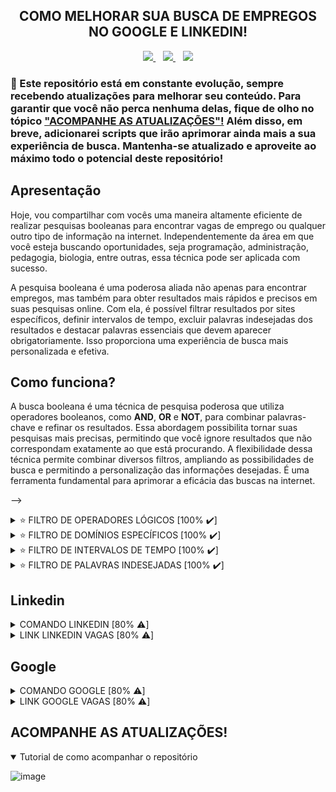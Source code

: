 <!-- 
Eu escolhi combinar códigos em markdown e html, pois eles se complementam mutuamente. Por exemplo, enquanto o markdown pode ser útil para a maioria das formatações de texto, como títulos e listas, ele não oferece suporte para alinhar o texto no centro e algumas outras funcionalidades avançadas. É aí que o html entra, permitindo preencher essas lacunas. No entanto, reconheço que o html pode ser mais verboso em comparação com o markdown, tornando o código mais extenso. Portanto, sempre que possível, opto pelo markdown para manter o código mais limpo e legível.
-->

<!-- TÍTULO -->
<!-- HTML -->
<h2 align="center">
  COMO MELHORAR SUA BUSCA DE EMPREGOS NO GOOGLE E LINKEDIN!
</h2>

<!-- BADGES -->
<!-- HTML -->
<div align="center">
  <a href="https://github.com/steteler">
    <img src="https://img.shields.io/github/followers/steteler.svg?style=social&label=Followers&maxAge=2592000&cacheSeconds=3600"/>
  </a>
  &nbsp;&nbsp;
  <a href="#">
    <img src="https://img.shields.io/github/stars/steteler/steteler-jobs-search-tips.svg?style=social&cacheSeconds=3600"/>
  </a>
  &nbsp;&nbsp;
  <a href="#">
    <img src="https://img.shields.io/github/watchers/steteler/steteler-jobs-search-tips.svg?style=social&cacheSeconds=3600"/>
  </a>
</div>

<!-- AVISOS -->
<!-- MARKDOWN / HTML -->
### 🚨 Este repositório está em constante evolução, sempre recebendo atualizações para melhorar seu conteúdo. Para garantir que você não perca nenhuma delas, fique de olho no tópico <a href="#acompanhe-as-atualizações">"ACOMPANHE AS ATUALIZAÇÕES"!</a> Além disso, em breve, adicionarei scripts que irão aprimorar ainda mais a sua experiência de busca. Mantenha-se atualizado e aproveite ao máximo todo o potencial deste repositório!

<!-- APRESENTAÇÃO -->
<!-- MARKDOWN -->
## Apresentação
Hoje, vou compartilhar com vocês uma maneira altamente eficiente de realizar pesquisas booleanas para encontrar vagas de emprego ou qualquer outro tipo de informação na internet. Independentemente da área em que você esteja buscando oportunidades, seja programação, administração, pedagogia, biologia, entre outras, essa técnica pode ser aplicada com sucesso.

A pesquisa booleana é uma poderosa aliada não apenas para encontrar empregos, mas também para obter resultados mais rápidos e precisos em suas pesquisas online. Com ela, é possível filtrar resultados por sites específicos, definir intervalos de tempo, excluir palavras indesejadas dos resultados e destacar palavras essenciais que devem aparecer obrigatoriamente. Isso proporciona uma experiência de busca mais personalizada e efetiva.

<!-- COMO FUNCIONA -->
<!-- MARKDOWN -->
## Como funciona?
A busca booleana é uma técnica de pesquisa poderosa que utiliza operadores booleanos, como **AND**, **OR** e **NOT**, para combinar palavras-chave e refinar os resultados. Essa abordagem possibilita tornar suas pesquisas mais precisas, permitindo que você ignore resultados que não correspondam exatamente ao que está procurando. A flexibilidade dessa técnica permite combinar diversos filtros, ampliando as possibilidades de busca e permitindo a personalização das informações desejadas. É uma ferramenta fundamental para aprimorar a eficácia das buscas na internet.

-->
<!-- FILTROS LÓGICOS -->
<!-- HTML -->
<details>
  <summary>⭐ FILTRO DE OPERADORES LÓGICOS [100% ✔️]</summary>
  <br />
  <br />

<!-- MARKDOWN -->
  O filtro de operadores lógicos, como "**AND**", "**OR**" e "**NOT**", permite combinar palavras-chave e obter resultados mais precisos. Esses operadores são valiosos para refinar pesquisas e restringir os resultados de acordo com critérios específicos.

  ### OPERADOR AND (E)
  
  * Exemplo 1: `🍉 AND 🍇`
      * **Retorna**: Os resultados que contenham ambas as palavras "🍉" e "🍇".
  * Exemplo 2: `melancia AND uva`
      * **Retorna**: Os resultados que contenham ambas as palavras "melancia" e "uva".
  
  ### OPERADOR OR (OU)
  
  * Exemplo 1: `🍉 OR 🍇`
      * **Retorna**: Os resultados que contenham qualquer uma das palavras "🍉" ou "🍇", ou ambas.
  * Exemplo 2: `melancia OR uva`
      * **Retorna**: Os resultados que contenham qualquer uma das palavras "melancia" ou "uva", ou ambas.
  
  ### OPERADOR NOT (NÃO)
  
  * Exemplo 1: `🍉 NOT 🍇`
      * **Retorna**: Os resultados que contenham a palavra "🍉", mas excluindo aquelas que também mencionam "🍇".
  * Exemplo 2: `melancia NOT uva`
      * **Retorna**: Os resultados que contenham a palavra "melancia", mas excluindo aquelas que também mencionam "uva".
  
  ### Uso de parênteses para agrupar termos ou filtros
  
  * Exemplo 1: `🍉 AND (🍇 OR 🍌)`
      * **Retorna**: Os resultados que contenham a palavra "🍉" e, em seguida, qualquer uma das palavras "🍇" ou "🍌".
  * Exemplo 2: `melancia AND (uva OR banana)`
      * **Retorna**: Os resultados que contenham a palavra "melancia" e, em seguida, qualquer uma das palavras "uva" ou "banana".
  
  ### Combinação de operadores
  
  * Exemplo 1: `(🍉 OR 🍅) AND (🍇 OR 🍌)`
      * **Retorna**: Os resultados que contenham as palavras "🍉" ou "🍅" e que também contenham as palavras "🍇" ou "🍌".
  * Exemplo 2: `(melancia OR tomate) AND (uva OR banana)`
      * **Retorna**: Os resultados que contenham "melancia" ou "tomate" e também "uva" ou "banana".

  <br />
</details>

<!-- FILTROS DE DOMÍNIOS -->
<!-- HTML -->
<details>
  <summary>⭐ FILTRO DE DOMÍNIOS ESPECÍFICOS [100% ✔️]</summary>
  <br />
  <br />

<!-- MARKDOWN -->
  O filtro de site possibilita a exibição ou exclusão de informações de um domínio específico. Essa funcionalidade permite que você refine suas pesquisas e obtenha resultados mais relevantes e direcionados de acordo com suas necessidades.

  Contudo, é importante ter atenção à sintaxe correta do operador de filtro suportado pelo mecanismo de pesquisa que está sendo utilizado. Cada mecanismo pode adotar sua própria variação para esse propósito, tais como "**site:**", "**inurl:**" ou "**domain:**". Por isso, familiarizar-se com a sintaxe apropriada é essencial para aproveitar ao máximo essa funcionalidade e obter resultados precisos e pertinentes em suas pesquisas.
  
  ### OPERADOR site:DominioDoSite.com ou +site:DominioDoSite.com

  * Exemplo 1: `💪 site:saude.gov.br`
      * **Retorna**: Os resultados deste tema estão limitados ao domínio que você especificou **(saude.gov.br)**. Isso significa que você verá apenas informações relacionadas a esse domínio e nenhum outro domínio será mostrado.
  * Exemplo 2: `benefícios do exercício físico site:saude.gov.br`
      * **Retorna**: Os resultados deste tema estão limitados ao domínio que você especificou **(saude.gov.br)**. Isso significa que você verá apenas informações relacionadas a esse domínio e nenhum outro domínio será mostrado.
  
  ### OPERADOR -site:DominioDoSite.com

  * Exemplo 1: `💪 -site:saude.gov.br`
      * **Retorna**: Os resultados não mostrarão informações provenientes do domínio que você especificou **(saude.gov.br)**. Eles serão obtidos de outras fontes, excluindo completamente qualquer conteúdo vinculado a esse domínio em particular.
  * Exemplo 2: `benefícios do exercício físico -site:saude.gov.br`
      * **Retorna**: Os resultados não mostrarão informações provenientes do domínio que você especificou **(saude.gov.br)**. Eles serão obtidos de outras fontes, excluindo completamente qualquer conteúdo vinculado a esse domínio em particular.

  <br />
</details>

<!-- FILTROS DE INTERVALOS DE TEMPO -->
<!-- HTML -->
<details>
  <summary>⭐ FILTRO DE INTERVALOS DE TEMPO [100% ✔️]</summary>
  <br />
  <br />

  O filtro de intervalo de tempo é uma ferramenta que permite restringir os resultados da busca para um período específico. Ele é muito útil quando você deseja encontrar informações relevantes em um intervalo de tempo particular ou acompanhar eventos e notícias ocorridos dentro de um determinado período.

  Lembre-se de que é importante utilizar o formato correto da data, conforme o padrão do mecanismo de pesquisa que você está usando. Além disso, nem todos os mecanismos de pesquisa suportam esse tipo de filtro, portanto, verifique a documentação específica do mecanismo de busca para garantir que o recurso esteja disponível e para entender a sintaxe correta a ser usada. Com o filtro de intervalo de tempo, você pode refinar sua pesquisa e obter resultados mais relevantes e atualizados.
  
  ### Pesquisa em um intervalo específico de tempo:
  * Exemplo 1: `🚀 01/01/2022..31/12/2022`
      * **Retorna**: Os resultados relacionados à "🚀", limitados às notícias e eventos ocorridos no ano de 2022.
  * Exemplo 2: `tecnologia espacial 01/01/2022..31/12/2022`
      * **Retorna**: Os resultados relacionados à "tecnologia espacial", limitados às notícias e eventos ocorridos no ano de 2022.
  
  ### Intervalo aberto de tempo:
  * Exemplo 1: `💲 ..31/12/2020`
      * **Retorna**: Os resultados relacionados à "💲", apenas até o final de 2020, excluindo resultados mais recentes.
  * Exemplo 2: `crise econômica ..31/12/2020`
      * **Retorna**: Os resultados relacionados à "crise econômica", apenas até o final de 2020, excluindo resultados mais recentes.
  
  ### Intervalo de tempo com filtros adicionais:
  * Exemplo 1: `⚽ site:esporte.com 01/01/2021..31/12/2021`
      * **Retorna**: Os resultados relacionados à "⚽", restritas ao domínio que você especificou **(esporte.com)** e ao ano de 2021.
  * Exemplo 2: `futebol site:esporte.com 01/01/2021..31/12/2021`
      * **Retorna**: Os resultados relacionados à "futebol", restritas ao domínio que você especificou **(esporte.com)** e ao ano de 2021.
  <br />
</details>

<!-- FILTRO PALAVRAS INDESEJADAS -->
<!-- HTML -->
<details>
  <summary>⭐ FILTRO DE PALAVRAS INDESEJADAS [100% ✔️]</summary>
  <br />
  <br />

  O filtro de palavras indesejadas permite excluir certas palavras ou termos da sua consulta de busca para refinar os resultados e obter informações mais relevantes.
  
  A principal diferença entre o "NOT" e o "-" é que o "NOT" geralmente é suportado por mecanismos de busca avançados que permitem consultas booleanas completas, enquanto o "-" é mais comum em mecanismos de busca mais simples, como os encontrados em mecanismos de busca de sites específicos.
  
  ### Operador NOT (NÃO)

  * Exemplo 1: `✈️ NOT 🏖️`
  	* Retorna: Os resultados relacionadas à "✈️", mas excluirá aquelas que também mencionam a palavra "🏖️".
  * Exemplo 2: `viagem NOT praia`
  	* Retorna: Os resultados relacionadas à "viagem", mas excluirá aquelas que também mencionam a palavra "praia".
  
  ### Operador - (MENOS)

  * Exemplo 1: `✈️ -🏖️`
  	* Retorna: Os resultados relacionadas à "✈️", mas excluirá aquelas que também mencionam a palavra "🏖️".
  * Exemplo 2: `viagem -praia`
  	* Retorna: Os resultados relacionadas à "viagem", mas excluirá aquelas que também mencionam a palavra "praia".

  <br />
</details>

<!-- LINKEDIN CÓDIGO E SITE -->
<!-- MARKDOWN -->
## Linkedin
<!-- HTML -->
<details>
  <summary>COMANDO LINKEDIN [80% ⚠️]</summary>
  <code>Javascript OR Typescript OR Node OR Python OR SQL OR MySQL OR HTML OR CSS OR MongoDB OR Express OR React</code>
  </br>
  </br>
  <p>
    🚨 Lembrando que, algumas empresas elas criam um post no linkedin divulgando as vagas para evitar cobranças ao criar na categoria de vagas. Lembre-se também de selecionar os filtros do linkedin ou clique no link que já deixei disponibilizado, ele já contém os filtros.
  </p>
</details>

<details>
  <summary>LINK LINKEDIN VAGAS [80% ⚠️]</summary>
  </br>
  <a href="https://www.linkedin.com/jobs/search/?currentJobId=3661517854&f_E=1%2C2%2C3&f_WT=2&geoId=106057199&keywords=Javascript%20OR%20Typescript%20OR%20Node%20OR%20Python%20OR%20SQL%20OR%20MySQL%20OR%20HTML%20OR%20CSS%20OR%20MongoDB%20OR%20Express%20OR%20React&location=Brasil&refresh=true">
    Clique aqui par ser redirecionado ao Linkedin!
  </a>
</details>

<!-- GOOGLE CÓDIGO E SITE -->
<!-- MARKDOWN -->
## Google
<!-- HTML -->
<details>
  <summary>COMANDO GOOGLE [80% ⚠️]</summary>
  <code>(Javascript OR Typescript OR Node OR Python OR SQL OR MySQL OR HTML OR CSS OR MongoDB OR Express OR React) AND (estagio OR trainee OR junior) AND (remoto OR home-office)</code>
  </br>
  </br>
  🚨 Você também pode usar a ferramenta de filtragem do google para ser mais assertivo, também deixei essa opção habilitada no link.
</details>

<details>
  <summary>LINK GOOGLE VAGAS [80% ⚠️]</summary>
  </br>
  <a href="https://www.google.com/search?q=Javascript+OR+Typescript+OR+Node+OR+Python+OR+SQL+OR+MySQL+OR+HTML+OR+CSS+OR+MongoDB+OR+Express+OR+React+AND+estagio+OR+trainee+OR+junior+AND+remoto+OR+home-office&biw=1366&bih=625&ei=cg2yZK7FGJ7e1sQPsI-N2A4&ved=0ahUKEwiuxrvt3Y-AAxUer5UCHbBHA-sQ4dUDCA8&uact=5&oq=Javascript+OR+Typescript+OR+Node+OR+Python+OR+SQL+OR+MySQL+OR+HTML+OR+CSS+OR+MongoDB+OR+Express+OR+React+AND+estagio+OR+trainee+OR+junior+AND+remoto+OR+home-office&gs_lp=Egxnd3Mtd2l6LXNlcnAiowFKYXZhc2NyaXB0IE9SIFR5cGVzY3JpcHQgT1IgTm9kZSBPUiBQeXRob24gT1IgU1FMIE9SIE15U1FMIE9SIEhUTUwgT1IgQ1NTIE9SIE1vbmdvREIgT1IgRXhwcmVzcyBPUiBSZWFjdCBBTkQgZXN0YWdpbyBPUiB0cmFpbmVlIE9SIGp1bmlvciBBTkQgcmVtb3RvIE9SIGhvbWUtb2ZmaWNlSABQAFgAcAB4AZABAJgBAKABAKoBALgBA8gBAPgBAeIDBBgAIEE&sclient=gws-wiz-serp">
    Clique aqui par ser redirecionado ao Google!
  </a>
</details>

<!-- ACOMPANHE AS ATUALIZAÇÕES -->
<!-- MARKDOWN -->
## ACOMPANHE AS ATUALIZAÇÕES!
<!-- HTML -->
<details open>
  <summary>
    Tutorial de como acompanhar o repositório
  </summary>

  <!-- MARKDOWN -->
  ![image](https://github.com/steteler/steteler-jobs-search-tips/assets/12498746/7cebf0e6-6d0d-470d-ad23-5d6b9fb887b0)
</details>
